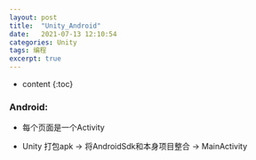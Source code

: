 ```yaml
---
layout: post
title:  "Unity_Android"
date:   2021-07-13 12:10:54
categories: Unity
tags: 编程
excerpt: true
---
```



* content
{:toc}


### Android:

* 每个页面是一个Activity

* Unity 打包apk -> 将AndroidSdk和本身项目整合 -> MainActivity



